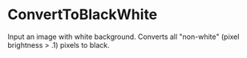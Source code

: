 # ConvertToBlackWhite

Input an image with white background. Converts all "non-white" (pixel brightness > .1) pixels to black.
